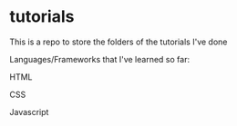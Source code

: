 # tutorials
This is a repo to store the folders of the tutorials I've done

Languages/Frameworks that I've learned so far:

HTML

CSS

Javascript
